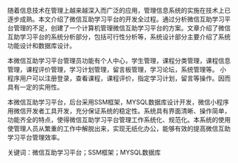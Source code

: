 随着信息技术在管理上越来越深入而广泛的应用，管理信息系统的实施在技术上已逐步成熟。本文介绍了微信互助学习平台的开发全过程。通过分析微信互助学习平台管理的不足，创建了一个计算机管理微信互助学习平台的方案。文章介绍了微信互助学习平台的系统分析部分，包括可行性分析等，系统设计部分主要介绍了系统功能设计和数据库设计。

本微信互助学习平台管理员功能有个人中心，学生管理，课程分类管理，课程信息管理，课程评价管理，学习计划管理，留言板管理，学习论坛，系统管理等。 小程序用户可以注册登录，查看课程，课程评价，指定学习计划，留言等操作。因而具有一定的实用性。

本微信互助学习平台，后台采用SSM框架，MYSQL数据库设计开发，微信小程序用微信开发者工具开发，充分保证系统的稳定性。系统具有界面清晰、操作简单，功能齐全的特点，使得微信互助学习平台管理工作系统化、规范化。本系统的使用使管理人员从繁重的工作中解脱出来，实现无纸化办公，能够有效的提高微信互助学习平台管理效率。

关键词：微信互助学习平台；SSM框架；MYSQL数据库
